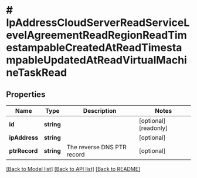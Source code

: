 # # IpAddressCloudServerReadServiceLevelAgreementReadRegionReadTimestampableCreatedAtReadTimestampableUpdatedAtReadVirtualMachineTaskRead

## Properties

Name | Type | Description | Notes
------------ | ------------- | ------------- | -------------
**id** | **string** |  | [optional] [readonly]
**ipAddress** | **string** |  | [optional]
**ptrRecord** | **string** | The reverse DNS PTR record | [optional]

[[Back to Model list]](../../README.md#models) [[Back to API list]](../../README.md#endpoints) [[Back to README]](../../README.md)
